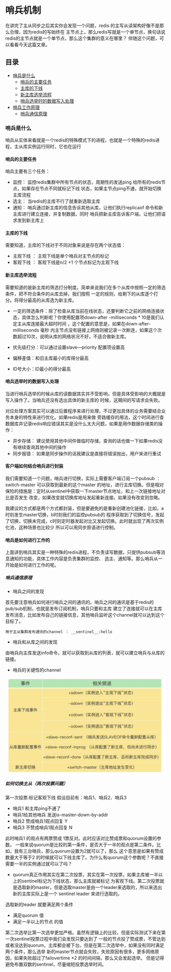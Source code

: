 # 哨兵机制

在讲完了主从同步之后其实你会发现一个问题，redis 的主写从读架构好像不是那么合理，因为redis的写始终在
主节点上，那么redis写就是一个单节点，换句话说redis的主节点就是一个单节点，那么这个集群的意义在哪里？
伴随这个问题，可以看看今天这篇文章。

## 目录
- [哨兵是什么](###哨兵是什么)
    - [哨兵的主要任务](####哨兵的主要任务)
    - [主库的下线](####主库的下线)
    - [新主库选举流程](####新主库选举流程)
    - [哨兵选举时的数据写入处理](####哨兵选举时的数据写入处理)
- [哨兵工作原理](####哨兵工作原理)
    - [哨兵通信原理](####哨兵通讯原理)

### 哨兵是什么
哨兵从实体来看就是一个redis的特殊模式下的进程，也就是一个特殊的redis进程，主从库实例运行同时，它也在运行

#### 哨兵的主要任务
哨兵主要有三个任务： 
- 监控： 监控redis集群中所有节点的状态，周期性的发送ping 给所有的redis节点，如果存在节点不同就标记下线
状态，如果主节点ping不通，就开始切换主库流程
- 选主： 当redis的主库不行了就重新选取主库
- 通知： 哨兵通过新主库的信息告诉其他从库，让他们执行replicaof 命令和新主库进行建立连接，并复制数据，同时
哨兵把新主库告诉客户端，让他们把请求发到新主库上


#### 主库的下线
需要知道，主库的下线对于不同对象来说是存在两个状态值：
- 主观下线 ： 主观下线是单个哨兵对主节点的标记
- 客观下线 ： 客观下线是n/2 +1 个节点标记为主观下线

#### 新主库选举流程
需要知道的是新主库的筛选打分制度。简单来说我们在多个从库中按照一定的筛选条件，把不符合条件的从库去掉，我们按照
一定的规则，给剩下的从库逐个打分。将得分最高的从库选为新主库。
- 一定的筛选条件：除了检查从库当前在线状态，还要判断它之前的网络连接状态，具体怎么判断呢？你使用配置项down-after
-milliseconds * 10是我们认定主从库连接最大超时时间 ，这个配置的意思是，如果在down-after-milliseconds 毫秒
内主节点没有链接上网络则被记录一次断连，如果这个次数超过10次，说明从库的网络状况不好，不适合做新主库。

- 优先级打分：可以通过设置slave—priority 配置项设置高
- 偏移差值：和旧主库最小的库得分最高
- ID号大小：ID最小的得分最高


#### 哨兵选举时的数据写入处理
当进行哨兵选举的时候从库的读数据其实并不受影响，但是具体受影响的大概就是写入操作了。当哨兵还没有选出具体的新主库的
时候，这期间的写请求会失败。

对应处理方案其实可以通过后置程序来进行处理，不过更加具体的业务需要结合业务本身的特性来进行优化。如果redis是用来做
旁路缓存的用法，这个时间进行查数据库并记录redis响应错误其实是没什么太大问题，如果是用作数据存储类的操作：
- 异步存储： 建议使用其他中间件做临时存储，查询的话也做一下如果redis没有继续查询其他中间的操作
- 同步报错： 如果是同步操作的话我建议是直接将错误抛出，用户来进行重试

#### 客户端如何结合哨兵进行封装
我们需要知道一个问题，哨兵进行切换，实际上需要客户端订阅一个pubsub ：switch-master 可以获取到最新的这个master
的地址，进行主库切换。但是相对保险的措施是：定时从sentinel中获取一下master节点地址，和上一次链接地址对比是否发生
改变，如果改变就切换库地址发起重新连接。如果没有改变则忽略。

我建议的方式都是两个方式都封装，但是要避免的是重新创建池化链接，比如，a时刻发生master切换，b时刻我们的监控pubsub的
程序获取到了切换信号，发起了切换，切换未完成，c时刻定时器发起对比又发起切换。此时就出现了两次实例化池，这种场景也比较少
所以可以用同步原语进行控制。

#### 哨兵是如何进行工作的
上面讲到哨兵其实是一种特殊的redis进程，不负责读写数据，只提供pubsub等消息通知的功能，具体工作内容是负责集群的监控、
选主、通知等。那么哨兵从一开始是如何进行工作的呢。

##### 哨兵通信原理
- 哨兵之间的发现


首先要注意哨兵如何进行哨兵之间的通讯的。哨兵之间的通讯是基于redis的pub/sub机制，也就是发布订阅机制，哨兵只要和主库
建立了连接就可以在主库发布消息，比如发布自己的链接信息，其他哨兵监听这个channel就可以达到这个目标了。
````
用于主从集群发布通讯的channel ： __sentinel__:hello
````

- 哨兵和从库之间的发现

由哨兵向主库发送info命令，就可以获取到从库的列表，就可以建立哨兵与从库的链接。

- 哨兵的关键性的channel

![img](../images/redis/redis_sentinel.png)

##### 如何切换主从（两次投票问题）
 第一次投票:标记客观下线
假设目前有：哨兵1、哨兵2、哨兵3

- 哨兵1 和主库ping不通了
- 哨兵1给其他哨兵 发送is-master-down-by-addr
- 哨兵2 赞成哨兵1观点回复 Y
- 哨兵3 不赞成哨兵1观点回复 N

此时哨兵1 的观点有两票赞成 1票反对。此时应该对比赞成票和quorum设置的参数。
一般来说quorum是比较的第一条件，是否大于一半的观点是第二条件。比如，我有三台哨兵，那么quorum设置为2就可以了，那么
这个意思是如果有赞成数量大于等于2 的时候就可以下线主库了。为什么有quorum这个参数呢？不直接需要一半的实例通过就可以了吗？ 

- quorum真正作用其实在第二次投票，其实在第一次投票，如果主库被一半以上的sentinel标记为下线状态，那么主库就被标记
为客观下线。第二次投票就是选取新的master，但是选取master是由一个leader来选取的，所以来选出新的主库实际上是一个
sentinel leader 来进行选取的。

选取新的leader 就要满足两个条件
- 满足quorum 值
- 满足一半以上的节点 的值

第二次选举比第一次选举更加严格。虽然有逻辑上的比较，但是实际测试下来在第一次sentinel投票过程中我们会发现只要达到了
一般的节点投了赞成票，不管达到或者没达到quorum，主库都会被下台。但是在第二次选举中，如果没有同时满足两个条件，那么选举
新的master节点就会失败，失败原因有很多，更多网络原因，如果失败超过了failovertime *2 的时间间隔，那么又会发起选举。
但是记得避免布置双数的sentinel，尽量缩短投票选举时间。

